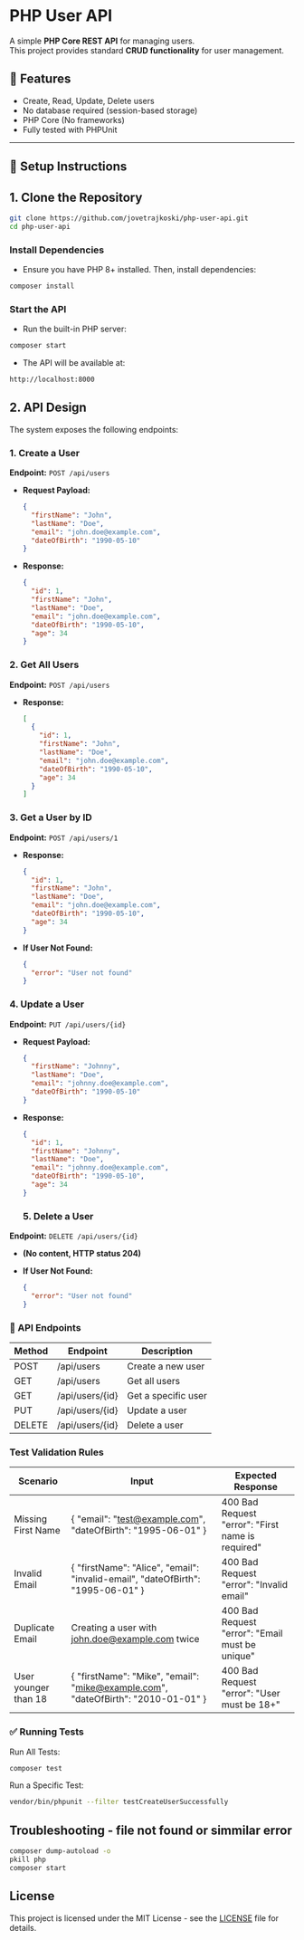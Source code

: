 # PHP User API

A simple **PHP Core REST API** for managing users.  
This project provides standard **CRUD functionality** for user management.

## 📌 Features

- Create, Read, Update, Delete users
- No database required (session-based storage)
- PHP Core (No frameworks)
- Fully tested with PHPUnit

---

## 🚀 **Setup Instructions**

## 1. **Clone the Repository**

```sh
git clone https://github.com/jovetrajkoski/php-user-api.git
cd php-user-api
```

### **Install Dependencies**

- Ensure you have PHP 8+ installed. Then, install dependencies:

```bash
composer install
```

### **Start the API**

- Run the built-in PHP server:

```bash
composer start
```

- The API will be available at:

```bash
http://localhost:8000
```

## 2. API Design

The system exposes the following endpoints:

### **1. Create a User**

**Endpoint:** `POST /api/users`

- **Request Payload:**

  ```json
  {
    "firstName": "John",
    "lastName": "Doe",
    "email": "john.doe@example.com",
    "dateOfBirth": "1990-05-10"
  }
  ```

- **Response:**

  ```json
  {
    "id": 1,
    "firstName": "John",
    "lastName": "Doe",
    "email": "john.doe@example.com",
    "dateOfBirth": "1990-05-10",
    "age": 34
  }
  ```

### **2. Get All Users**

**Endpoint:** `POST /api/users`

- **Response:**

  ```json
  [
    {
      "id": 1,
      "firstName": "John",
      "lastName": "Doe",
      "email": "john.doe@example.com",
      "dateOfBirth": "1990-05-10",
      "age": 34
    }
  ]
  ```

### **3. Get a User by ID**

**Endpoint:** `POST /api/users/1`

- **Response:**

  ```json
  {
    "id": 1,
    "firstName": "John",
    "lastName": "Doe",
    "email": "john.doe@example.com",
    "dateOfBirth": "1990-05-10",
    "age": 34
  }
  ```

- **If User Not Found:**

  ```json
  {
    "error": "User not found"
  }
  ```

### **4. Update a User**

**Endpoint:** `PUT /api/users/{id}`

- **Request Payload:**

  ```json
  {
    "firstName": "Johnny",
    "lastName": "Doe",
    "email": "johnny.doe@example.com",
    "dateOfBirth": "1990-05-10"
  }
  ```

- **Response:**

  ```json
  {
    "id": 1,
    "firstName": "Johnny",
    "lastName": "Doe",
    "email": "johnny.doe@example.com",
    "dateOfBirth": "1990-05-10",
    "age": 34
  }
  ```

  ### **5. Delete a User**

**Endpoint:** `DELETE /api/users/{id}`

- **(No content, HTTP status 204)**

- **If User Not Found:**

  ```json
  {
    "error": "User not found"
  }
  ```

### **📡 API Endpoints**

| Method | Endpoint        | Description         |
| ------ | --------------- | ------------------- |
| POST   | /api/users      | Create a new user   |
| GET    | /api/users      | Get all users       |
| GET    | /api/users/{id} | Get a specific user |
| PUT    | /api/users/{id} | Update a user       |
| DELETE | /api/users/{id} | Delete a user       |

### **Test Validation Rules**

| Scenario             | Input                                                                             | Expected Response                                 |
| -------------------- | --------------------------------------------------------------------------------- | ------------------------------------------------- |
| Missing First Name   | { "email": "test@example.com", "dateOfBirth": "1995-06-01" }                      | 400 Bad Request "error": "First name is required" |
| Invalid Email        | { "firstName": "Alice", "email": "invalid-email", "dateOfBirth": "1995-06-01" }   | 400 Bad Request "error": "Invalid email"          |
| Duplicate Email      | Creating a user with john.doe@example.com twice                                   | 400 Bad Request "error": "Email must be unique"   |
| User younger than 18 | { "firstName": "Mike", "email": "mike@example.com", "dateOfBirth": "2010-01-01" } | 400 Bad Request "error": "User must be 18+"       |

### **✅ Running Tests**

Run All Tests:

```bash
composer test
```

Run a Specific Test:

```bash
vendor/bin/phpunit --filter testCreateUserSuccessfully
```

## Troubleshooting - file not found or simmilar error

```bash
composer dump-autoload -o
pkill php
composer start
```

## License

This project is licensed under the MIT License - see the [LICENSE](LICENSE) file for details.
